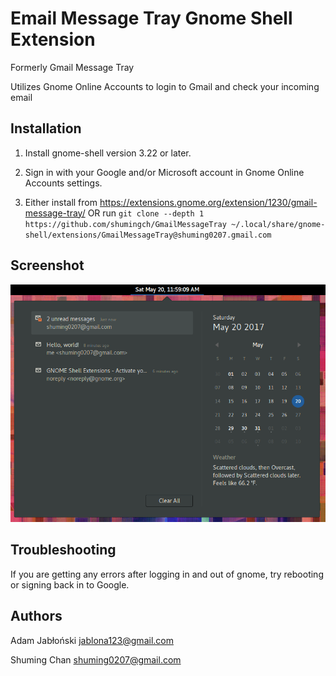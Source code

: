 # Email Message Tray Gnome Shell Extension

Formerly Gmail Message Tray

Utilizes Gnome Online Accounts to login to Gmail and check your incoming email

## Installation

1. Install gnome-shell version 3.22 or later.

2. Sign in with your Google and/or Microsoft account in Gnome Online Accounts settings.

3. Either install from https://extensions.gnome.org/extension/1230/gmail-message-tray/
OR
run `git clone --depth 1 https://github.com/shumingch/GmailMessageTray ~/.local/share/gnome-shell/extensions/GmailMessageTray@shuming0207.gmail.com`

## Screenshot

![Email Message Tray](screenshot.png "Email Message Tray")

## Troubleshooting

If you are getting any errors after logging in and out of gnome, try rebooting or signing back in to Google.

## Authors

Adam Jabłoński <jablona123@gmail.com>

Shuming Chan <shuming0207@gmail.com>

